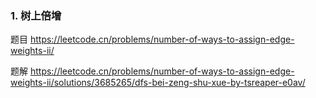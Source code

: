 ### 1. 树上倍增

题目 https://leetcode.cn/problems/number-of-ways-to-assign-edge-weights-ii/

题解 https://leetcode.cn/problems/number-of-ways-to-assign-edge-weights-ii/solutions/3685265/dfs-bei-zeng-shu-xue-by-tsreaper-e0av/





